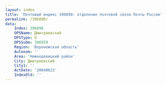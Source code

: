 ```yaml
---
layout: index
title: 'Почтовый индекс 396890: отделение почтовой связи Почты России'
permalink: /396890/
data:
    Index: 396890
    OPSName: Дмитриевский
    OPSType: О
    OPSSubm: 396959
    Region: 'Воронежская область'
    Autonom: ''
    Area: 'Нижнедевицкий район'
    City: Дмитриевский
    City1: ''
    ActDate: '20040622'
    IndexOld: ''
---
```

